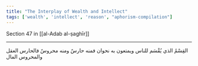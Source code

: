 ```yaml
---
title: "The Interplay of Wealth and Intellect"
tags: ['wealth', 'intellect', 'reason', "aphorism-compilation"]
---
```


 Section 47 in [[al-Adab al-ṣaghīr]]

---
القِسْمُ الذي يُقْسَم للناس ويمتعون به نحوان فمنه حارسٌ ومنه محروسٌ فالحارس العقل والمحروس المال
